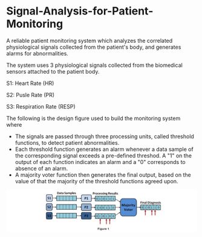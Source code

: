 # Signal-Analysis-for-Patient-Monitoring
<p>A reliable patient monitoring system which analyzes the correlated physiological signals collected from the patient's body, and generates alarms for abnormalities.</p>
<p>The system uses 3 physiological signals collected from the biomedical sensors attached to the patient body.</p>
<p>S1: Heart Rate (HR)</p>
<p>S2: Pusle Rate (PR)</p>
<p>S3: Respiration Rate (RESP)</p>

<p>The following is the design figure used to build the monitoring system where </p>
<ul>
<li>The signals are passed through three processing units, called threshold functions, to detect patient abnormalities. </li>
<li>Each threshold function generates an alarm whenever a data sample of the corresponding signal exceeds a pre-defined threshod. A "1" on the output of each function indicates an alarm and a "0" corresponds to absence of an alarm. </li>
<li>A majority voter function then generates the final output, based on the value of that the majority of the threshold functions agreed upon.
</li>
</ul>

![System Design](https://github.com/shashankbansal6/Signal-Analysis-for-Patient-Monitoring/blob/master/System_Figure.JPG)
